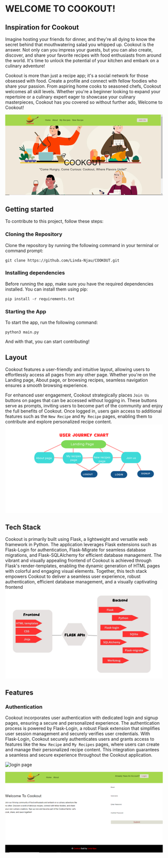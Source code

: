 # WELCOME TO COOKOUT!

## Inspiration for Cookout
Imagine hosting your friends for dinner, and they're all dying to know the secret behind that mouthwatering salad you whipped up.
 Cookout is the answer. Not only can you impress your guests, but you can also create, discover, 
 and share your favorite recipes with food enthusiasts from around the world. It's time to unlock 
 the potential of your kitchen and embark on a culinary adventure!

Cookout is more than just a recipe app; it's a social network for those obsessed with food. Create a profile and
 connect with fellow foodies who share your passion. From aspiring home cooks to seasoned chefs, 
 Cookout welcomes all skill levels. Whether you're a beginner looking to expand your repertoire or
  a culinary expert eager to showcase your culinary masterpieces, Cookout has you covered
so without further ado, Welcome to Cookout!



![Cookout landing page](https://github.com/Linda-Njau/COOKOUT/blob/master/cookout_screenshots/home_page.png)


## Getting started

To contribute to this project, follow these steps:

### Cloning the Repository
 Clone the repository by running the following command in your terminal or command prompt:
   ``` shell
   git clone https://github.com/Linda-Njau/COOKOUT.git
   ```

### Installing dependencies
Before running the app, make sure you have the required dependencies installed. You can install them using pip:
  ```shell
  pip install -r requirements.txt
  ```

### Starting the App
To start the app, run the following command:
  ```shell
  python3 main.py
   ```
  And with that, you can start contributing!

  ## Layout
Cookout features a user-friendly and intuitive layout, allowing users to effortlessly access all pages from any other page. Whether you're on the Landing page, About page, or browsing recipes, seamless navigation ensures a smooth browsing experience.

For enhanced user engagement, Cookout strategically places `Join Us` buttons on pages that can be accessed without logging in. These buttons serve as prompts, inviting users to become part of the community and enjoy the full benefits of Cookout. Once logged in, users gain access to additional features such as the `New Recipe` and `My Recipe` pages, enabling them to contribute and explore personalized recipe content. 
![user flowchart](https://github.com/Linda-Njau/COOKOUT/blob/master/cookout_screenshots/user%20journey%20flow%20chart.png)
## Tech Stack
Cookout is primarily built using Flask, a lightweight and versatile web framework in Python. The application leverages Flask extensions such as Flask-Login for authentication, Flask-Migrate for seamless database migrations, and Flask-SQLAlchemy for efficient database management. The vibrant and visually appealing frontend of Cookout is achieved through Flask's render-templates, enabling the dynamic generation of HTML pages with colorful and engaging visual elements. Together, this tech stack empowers Cookout to deliver a seamless user experience, robust authentication, efficient database management, and a visually captivating frontend
![tech stack](https://github.com/Linda-Njau/COOKOUT/blob/master/cookout_screenshots/tech%20stack.jpg)

## Features
### Authentication
Cookout incorporates user authentication with dedicated login and signup pages, ensuring a secure and personalized experience. The authentication process is powered by Flask-Login, a robust Flask extension that simplifies user session management and securely verifies user credentials. With Flask-Login, Cookout securely authenticates users and grants access to features like the `New Recipe` and `My Recipes` pages, where users can create and manage their personalized recipe content. This integration guarantees a seamless and secure experience throughout the Cookout application.

![login page]()

![signup page](https://github.com/Linda-Njau/COOKOUT/blob/master/cookout_screenshots/login_page.png)


